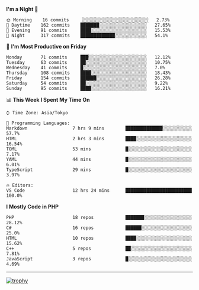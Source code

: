 <!--START_SECTION:waka-->
**I'm a Night 🦉** 

```text
🌞 Morning    16 commits     ░░░░░░░░░░░░░░░░░░░░░░░░░   2.73% 
🌆 Daytime    162 commits    ███████░░░░░░░░░░░░░░░░░░   27.65% 
🌃 Evening    91 commits     ████░░░░░░░░░░░░░░░░░░░░░   15.53% 
🌙 Night      317 commits    █████████████░░░░░░░░░░░░   54.1%

```
📅 **I'm Most Productive on Friday** 

```text
Monday       71 commits     ███░░░░░░░░░░░░░░░░░░░░░░   12.12% 
Tuesday      63 commits     ██░░░░░░░░░░░░░░░░░░░░░░░   10.75% 
Wednesday    41 commits     █░░░░░░░░░░░░░░░░░░░░░░░░   7.0% 
Thursday     108 commits    ████░░░░░░░░░░░░░░░░░░░░░   18.43% 
Friday       154 commits    ██████░░░░░░░░░░░░░░░░░░░   26.28% 
Saturday     54 commits     ██░░░░░░░░░░░░░░░░░░░░░░░   9.22% 
Sunday       95 commits     ████░░░░░░░░░░░░░░░░░░░░░   16.21%

```


📊 **This Week I Spent My Time On** 

```text
⌚︎ Time Zone: Asia/Tokyo

💬 Programming Languages: 
Markdown                 7 hrs 9 mins        ██████████████░░░░░░░░░░░   57.7% 
HTML                     2 hrs 3 mins        ████░░░░░░░░░░░░░░░░░░░░░   16.54% 
TOML                     53 mins             █░░░░░░░░░░░░░░░░░░░░░░░░   7.17% 
YAML                     44 mins             █░░░░░░░░░░░░░░░░░░░░░░░░   6.01% 
TypeScript               29 mins             █░░░░░░░░░░░░░░░░░░░░░░░░   3.97%

🔥 Editors: 
VS Code                  12 hrs 24 mins      █████████████████████████   100.0%

```

**I Mostly Code in PHP** 

```text
PHP                      18 repos            ███████░░░░░░░░░░░░░░░░░░   28.12% 
C#                       16 repos            ██████░░░░░░░░░░░░░░░░░░░   25.0% 
HTML                     10 repos            ████░░░░░░░░░░░░░░░░░░░░░   15.62% 
C++                      5 repos             ██░░░░░░░░░░░░░░░░░░░░░░░   7.81% 
JavaScript               3 repos             █░░░░░░░░░░░░░░░░░░░░░░░░   4.69%

```



<!--END_SECTION:waka-->

---

[![trophy](https://github-profile-trophy.vercel.app/?username=Slime-hatena&theme=flat&no-bg=true&no-frame=true&column=8)](https://github.com/ryo-ma/github-profile-trophy)

<!--
**Slime-hatena/Slime-hatena** is a ✨ _special_ ✨ repository because its `README.md` (this file) appears on your GitHub profile.

Here are some ideas to get you started:

- 🔭 I’m currently working on ...
- 🌱 I’m currently learning ...
- 👯 I’m looking to collaborate on ...
- 🤔 I’m looking for help with ...
- 💬 Ask me about ...
- 📫 How to reach me: ...
- 😄 Pronouns: ...
- ⚡ Fun fact: ...
-->
